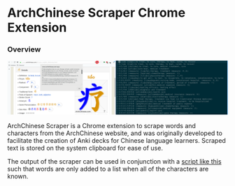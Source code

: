 # ArchChinese Scraper Chrome Extension

### Overview
![alt text](https://github.com/Khouderchah-Alex/ArchChinese-Scraper/blob/master/images/Intro.png "Intro Image")

ArchChinese Scraper is a Chrome extension to scrape words and characters from the ArchChinese website, and
was originally developed to facilitate the creation of Anki decks for Chinese language learners.
Scraped text is stored on the system clipboard for ease of use. 

The output of the scraper can be used in conjunction with a
[script like this](https://gist.github.com/Khouderchah-Alex/ebfc75ddbac177d0aef189da19b18920)
such that words are only added to a list when all of the characters are known.

